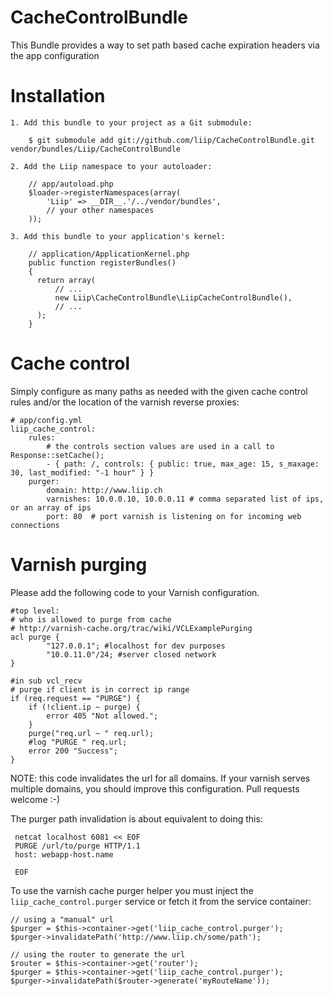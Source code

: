 CacheControlBundle
==================

This Bundle provides a way to set path based cache expiration headers via the app configuration

Installation
============

    1. Add this bundle to your project as a Git submodule:

        $ git submodule add git://github.com/liip/CacheControlBundle.git vendor/bundles/Liip/CacheControlBundle

    2. Add the Liip namespace to your autoloader:

        // app/autoload.php
        $loader->registerNamespaces(array(
            'Liip' => __DIR__.'/../vendor/bundles',
            // your other namespaces
        ));

    3. Add this bundle to your application's kernel:

        // application/ApplicationKernel.php
        public function registerBundles()
        {
          return array(
              // ...
              new Liip\CacheControlBundle\LiipCacheControlBundle(),
              // ...
          );
        }

Cache control
=============

Simply configure as many paths as needed with the given cache control rules and/or the location
of the varnish reverse proxies:

    # app/config.yml
    liip_cache_control:
        rules:
            # the controls section values are used in a call to Response::setCache();
            - { path: /, controls: { public: true, max_age: 15, s_maxage: 30, last_modified: "-1 hour" } }
        purger:
            domain: http://www.liip.ch
            varnishes: 10.0.0.10, 10.0.0.11 # comma separated list of ips, or an array of ips
            port: 80  # port varnish is listening on for incoming web connections

Varnish purging
===============

Please add the following code to your Varnish configuration.

    #top level:
    # who is allowed to purge from cache
    # http://varnish-cache.org/trac/wiki/VCLExamplePurging
    acl purge {
            "127.0.0.1"; #localhost for dev purposes
            "10.0.11.0"/24; #server closed network
    }

    #in sub vcl_recv
    # purge if client is in correct ip range
    if (req.request == "PURGE") {
        if (!client.ip ~ purge) {
            error 405 "Not allowed.";
        }
        purge("req.url ~ " req.url);
        #log "PURGE " req.url;
        error 200 "Success";
    }

NOTE: this code invalidates the url for all domains. If your varnish serves multiple domains,
you should improve this configuration. Pull requests welcome :-)

The purger path invalidation is about equivalent to doing this:

     netcat localhost 6081 << EOF
     PURGE /url/to/purge HTTP/1.1
     host: webapp-host.name

     EOF

To use the varnish cache purger helper you must inject the ``liip_cache_control.purger`` service
or fetch it from the service container:

    // using a "manual" url
    $purger = $this->container->get('liip_cache_control.purger');
    $purger->invalidatePath('http://www.liip.ch/some/path');

    // using the router to generate the url
    $router = $this->container->get('router');
    $purger = $this->container->get('liip_cache_control.purger');
    $purger->invalidatePath($router->generate('myRouteName'));
